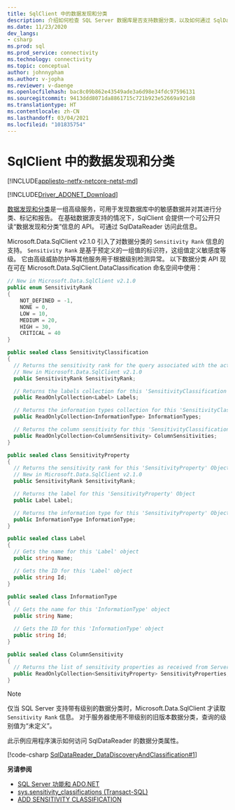 ```yaml
---
title: SqlClient 中的数据发现和分类
description: 介绍如何检查 SQL Server 数据库是否支持数据分类，以及如何通过 SqlDataReader 对象访问数据分类信息。
ms.date: 11/23/2020
dev_langs:
- csharp
ms.prod: sql
ms.prod_service: connectivity
ms.technology: connectivity
ms.topic: conceptual
author: johnnypham
ms.author: v-jopha
ms.reviewer: v-daenge
ms.openlocfilehash: bac8c09b862e43549ade3a6d98e34fdc97596131
ms.sourcegitcommit: 9413ddd8071da8861715c721b923e52669a921d8
ms.translationtype: HT
ms.contentlocale: zh-CN
ms.lasthandoff: 03/04/2021
ms.locfileid: "101835754"
---
```

# <a name="data-discovery-and-classification-in-sqlclient"></a>SqlClient 中的数据发现和分类

[!INCLUDE[appliesto-netfx-netcore-netst-md](../../../includes/appliesto-netfx-netcore-netst-md.md)]

[!INCLUDE[Driver_ADONET_Download](../../../includes/driver_adonet_download.md)]

[数据发现和分类](../../../relational-databases/security/sql-data-discovery-and-classification.md)是一组高级服务，可用于发现数据库中的敏感数据并对其进行分类、标记和报告。 在基础数据源支持的情况下，SqlClient 会提供一个可公开只读“数据发现和分类”信息的 API。 可通过 SqlDataReader 访问此信息。

Microsoft.Data.SqlClient v2.1.0 引入了对数据分类的 `Sensitivity Rank` 信息的支持。 `Sensitivity Rank` 是基于预定义的一组值的标识符，这组值定义敏感度等级。 它由高级威胁防护等其他服务用于根据级别检测异常。 以下数据分类 API 现在可在 Microsoft.Data.SqlClient.DataClassification 命名空间中使用：

```csharp
// New in Microsoft.Data.SqlClient v2.1.0
public enum SensitivityRank
{
    NOT_DEFINED = -1,
    NONE = 0,
    LOW = 10,
    MEDIUM = 20,
    HIGH = 30,
    CRITICAL = 40
}

public sealed class SensitivityClassification
{
  // Returns the sensitivity rank for the query associated with the active 'SqlDataReader'.
  // New in Microsoft.Data.SqlClient v2.1.0
  public SensitivityRank SensitivityRank;

  // Returns the labels collection for this 'SensitivityClassification' Object
  public ReadOnlyCollection<Label> Labels;

  // Returns the information types collection for this 'SensitivityClassification' Object
  public ReadOnlyCollection<InformationType> InformationTypes;

  // Returns the column sensitivity for this 'SensitivityClassification' Object
  public ReadOnlyCollection<ColumnSensitivity> ColumnSensitivities;
}

public sealed class SensitivityProperty
{
  // Returns the sensitivity rank for this 'SensitivityProperty' Object
  // New in Microsoft.Data.SqlClient v2.1.0
  public SensitivityRank SensitivityRank;

  // Returns the label for this 'SensitivityProperty' Object
  public Label Label;

  // Returns the information type for this 'SensitivityProperty' Object
  public InformationType InformationType;
}

public sealed class Label
{
  // Gets the name for this 'Label' object
  public string Name;

  // Gets the ID for this 'Label' object
  public string Id;
}

public sealed class InformationType
{
  // Gets the name for this 'InformationType' object
  public string Name;

  // Gets the ID for this 'InformationType' object
  public string Id;
}

public sealed class ColumnSensitivity
{
  // Returns the list of sensitivity properties as received from Server for this 'ColumnSensitivity' information      
  public ReadOnlyCollection<SensitivityProperty> SensitivityProperties;
}
```

> [!NOTE]
> 仅当 SQL Server 支持带有级别的数据分类时，Microsoft.Data.SqlClient 才读取 `Sensitivity Rank` 信息。 对于服务器使用不带级别的旧版本数据分类，查询的级别值为“未定义”。

此示例应用程序演示如何访问 SqlDataReader 的数据分类属性。

[!code-csharp [SqlDataReader_DataDiscoveryAndClassification#1](~/../sqlclient/doc/samples/SqlDataReader_DataDiscoveryAndClassification.cs#1)]


**另请参阅**  

 - [SQL Server 功能和 ADO.NET](sql-server-features-adonet.md)
 - [sys.sensitivity_classifications (Transact-SQL)](../../../relational-databases/system-catalog-views/sys-sensitivity-classifications-transact-sql.md)
 - [ADD SENSITIVITY CLASSIFICATION](../../../t-sql/statements/add-sensitivity-classification-transact-sql.md)